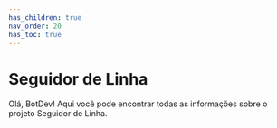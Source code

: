 ```yaml
---
has_children: true
nav_order: 20
has_toc: true
---
```

# Seguidor de Linha

Olá, BotDev! Aqui você pode encontrar todas as informações sobre o projeto Seguidor de Linha.